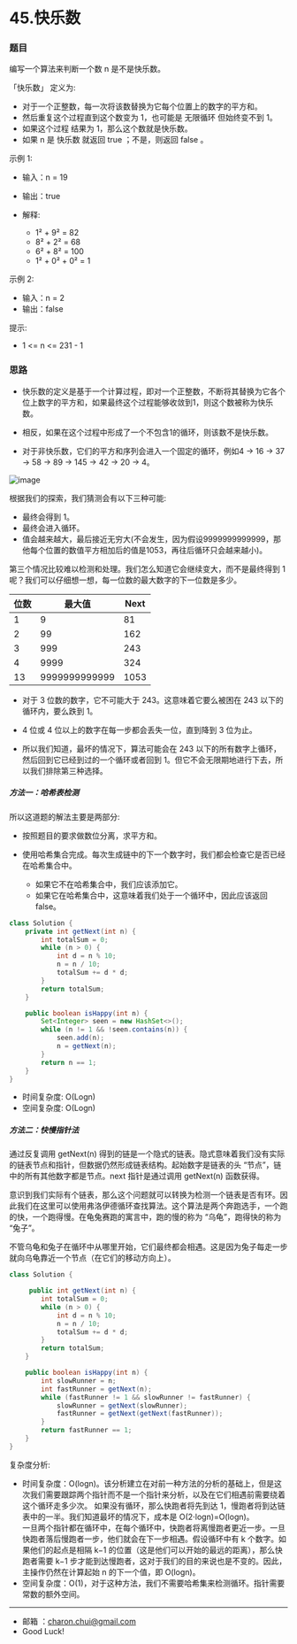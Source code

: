 45.快乐数
===


### 题目

编写一个算法来判断一个数 n 是不是快乐数。

「快乐数」 定义为:     

- 对于一个正整数，每一次将该数替换为它每个位置上的数字的平方和。
- 然后重复这个过程直到这个数变为 1，也可能是 无限循环 但始终变不到 1。
- 如果这个过程 结果为 1，那么这个数就是快乐数。
- 如果 n 是 快乐数 就返回 true ；不是，则返回 false 。

 

示例 1:    

- 输入：n = 19
- 输出：true

- 解释:     
    - 1² + 9² = 82
    - 8² + 2² = 68
    - 6² + 8² = 100
    - 1² + 0² + 0² = 1

示例 2:    

- 输入：n = 2
- 输出：false
 

提示:    

- 1 <= n <= 231 - 1


### 思路

- 快乐数的定义是基于一个计算过程，即对一个正整数，不断将其替换为它各个位上数字的平方和，如果最终这个过程能够收敛到1，则这个数被称为快乐数。    

- 相反，如果在这个过程中形成了一个不包含1的循环，则该数不是快乐数。    

- 对于非快乐数，它们的平方和序列会进入一个固定的循环，例如4 → 16 → 37 → 58 → 89 → 145 → 42 → 20 → 4。

![image](https://raw.githubusercontent.com/CharonChui/Pictures/master/leetcode_happy_1.png?raw=true)

根据我们的探索，我们猜测会有以下三种可能:    

- 最终会得到 1。
- 最终会进入循环。
- 值会越来越大，最后接近无穷大(不会发生，因为假设9999999999999，那他每个位置的数值平方相加后的值是1053，再往后循环只会越来越小)。


第三个情况比较难以检测和处理。我们怎么知道它会继续变大，而不是最终得到 1 呢？我们可以仔细想一想，每一位数的最大数字的下一位数是多少。

| 位数   | 最大值        | Next |
|--------|----------------|------|
| 1      | 9              | 81   |
| 2      | 99             | 162  |
| 3      | 999            | 243  |
| 4      | 9999           | 324  |
| 13     | 9999999999999  | 1053 |


- 对于 3 位数的数字，它不可能大于 243。这意味着它要么被困在 243 以下的循环内，要么跌到 1。

- 4 位或 4 位以上的数字在每一步都会丢失一位，直到降到 3 位为止。

- 所以我们知道，最坏的情况下，算法可能会在 243 以下的所有数字上循环，然后回到它已经到过的一个循环或者回到 1。但它不会无限期地进行下去，所以我们排除第三种选择。



##### 方法一：哈希表检测

所以这道题的解法主要是两部分:   

- 按照题目的要求做数位分离，求平方和。

- 使用哈希集合完成。每次生成链中的下一个数字时，我们都会检查它是否已经在哈希集合中。

    - 如果它不在哈希集合中，我们应该添加它。     
    - 如果它在哈希集合中，这意味着我们处于一个循环中，因此应该返回 false。



```java
class Solution {
    private int getNext(int n) {
        int totalSum = 0;
        while (n > 0) {
            int d = n % 10;
            n = n / 10;
            totalSum += d * d;
        }
        return totalSum;
    }

    public boolean isHappy(int n) {
        Set<Integer> seen = new HashSet<>();
        while (n != 1 && !seen.contains(n)) {
            seen.add(n);
            n = getNext(n);
        }
        return n == 1;
    }
}
```


- 时间复杂度: O(Logn)
- 空间复杂度: O(Logn)

##### 方法二：快慢指针法

通过反复调用 getNext(n) 得到的链是一个隐式的链表。隐式意味着我们没有实际的链表节点和指针，但数据仍然形成链表结构。起始数字是链表的头 “节点”，链中的所有其他数字都是节点。next 指针是通过调用 getNext(n) 函数获得。

意识到我们实际有个链表，那么这个问题就可以转换为检测一个链表是否有环。因此我们在这里可以使用弗洛伊德循环查找算法。这个算法是两个奔跑选手，一个跑的快，一个跑得慢。在龟兔赛跑的寓言中，跑的慢的称为 “乌龟”，跑得快的称为 “兔子”。

不管乌龟和兔子在循环中从哪里开始，它们最终都会相遇。这是因为兔子每走一步就向乌龟靠近一个节点（在它们的移动方向上）。

```java
class Solution {

     public int getNext(int n) {
        int totalSum = 0;
        while (n > 0) {
            int d = n % 10;
            n = n / 10;
            totalSum += d * d;
        }
        return totalSum;
    }

    public boolean isHappy(int n) {
        int slowRunner = n;
        int fastRunner = getNext(n);
        while (fastRunner != 1 && slowRunner != fastRunner) {
            slowRunner = getNext(slowRunner);
            fastRunner = getNext(getNext(fastRunner));
        }
        return fastRunner == 1;
    }
}

```

复杂度分析:     

- 时间复杂度：O(logn)。该分析建立在对前一种方法的分析的基础上，但是这次我们需要跟踪两个指针而不是一个指针来分析，以及在它们相遇前需要绕着这个循环走多少次。
如果没有循环，那么快跑者将先到达 1，慢跑者将到达链表中的一半。我们知道最坏的情况下，成本是 O(2⋅logn)=O(logn)。       
一旦两个指针都在循环中，在每个循环中，快跑者将离慢跑者更近一步。一旦快跑者落后慢跑者一步，他们就会在下一步相遇。假设循环中有 k 个数字。如果他们的起点是相隔 k−1 的位置（这是他们可以开始的最远的距离），那么快跑者需要 k−1 步才能到达慢跑者，这对于我们的目的来说也是不变的。因此，主操作仍然在计算起始 n 的下一个值，即 O(logn)。
- 空间复杂度：O(1)，对于这种方法，我们不需要哈希集来检测循环。指针需要常数的额外空间。     






































---
- 邮箱 ：charon.chui@gmail.com  
- Good Luck! 

	

